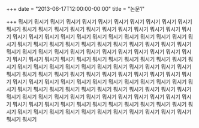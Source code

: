 +++
date = "2013-06-17T12:00:00-00:00"
title = "논문1"

+++
뭐시기 뭐시기 뭐시기 뭐시기 뭐시기 뭐시기 뭐시기 뭐시기 뭐시기 뭐시기 뭐시기 뭐시기 뭐시기 뭐시기 뭐시기 뭐시기 뭐시기 뭐시기 뭐시기 뭐시기 뭐시기 뭐시기 뭐시기 뭐시기 뭐시기 뭐시기 뭐시기 뭐시기 뭐시기 뭐시기 뭐시기 뭐시기 뭐시기 뭐시기 뭐시기 뭐시기 뭐시기 뭐시기 뭐시기 뭐시기 뭐시기 뭐시기 뭐시기 뭐시기 뭐시기 뭐시기 뭐시기 뭐시기 뭐시기 뭐시기 뭐시기 뭐시기 뭐시기 뭐시기 뭐시기 뭐시기 뭐시기 뭐시기 뭐시기 뭐시기 뭐시기 뭐시기 뭐시기 뭐시기 뭐시기 뭐시기 뭐시기 뭐시기 뭐시기 뭐시기 뭐시기 뭐시기 뭐시기 뭐시기 뭐시기 뭐시기 뭐시기 뭐시기 뭐시기 뭐시기 뭐시기 뭐시기 뭐시기 뭐시기 뭐시기 뭐시기 뭐시기 뭐시기 뭐시기 뭐시기 뭐시기 뭐시기 뭐시기 뭐시기 뭐시기 뭐시기 뭐시기 뭐시기 뭐시기 뭐시기 뭐시기 뭐시기 뭐시기 뭐시기 뭐시기 뭐시기 뭐시기 뭐시기 뭐시기 뭐시기 뭐시기 뭐시기 뭐시기 뭐시기 뭐시기 뭐시기 뭐시기 뭐시기 뭐시기 뭐시기 뭐시기 뭐시기 뭐시기 뭐시기 뭐시기 뭐시기 뭐시기 뭐시기 뭐시기 뭐시기 뭐시기 뭐시기 뭐시기 뭐시기 뭐시기 뭐시기 뭐시기 뭐시기 뭐시기 뭐시기 뭐시기 뭐시기 뭐시기 뭐시기 뭐시기 뭐시기 뭐시기 뭐시기 뭐시기 뭐시기 뭐시기 뭐시기 뭐시기 
